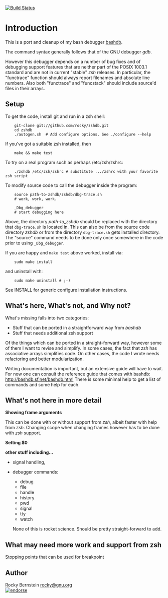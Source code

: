 [![Build Status](https://travis-ci.org/rocky/zshdb.png)](https://travis-ci.org/rocky/zshdb)

Introduction
============

This is a port and cleanup of my bash debugger [bashdb](http://bashdb.sf.net).

The command syntax generally follows that of the GNU debugger *gdb*.

However this debugger depends on a number of bug fixes and of debugging
support features that are neither part of the POSIX 1003.1 standard
and are not in current "stable" *zsh* releases. In particular, the
"functrace" function should always report filenames and absolute line
numbers.  Also both "functrace" and "funcstack" should include
source'd files in their arrays.

Setup
-----

To get the code, install git and run in a zsh shell:

```console
    git-clone git://github.com/rocky/zshdb.git
    cd zshdb
    ./autogen.sh  # Add configure options. See ./configure --help
```

If you've got a suitable zsh installed, then

```console
    make && make test
```

To try on a real program such as perhaps /etc/zsh/zshrc:

```shell
    ./zshdb /etc/zsh/zshrc # substitute .../zshrc with your favorite zsh script
```

To modify source code to call the debugger inside the program:

```shell
    source path-to-zshdb/zshdb/dbg-trace.sh
    # work, work, work.

    _Dbg_debugger
    # start debugging here
```

Above, the directory *path-to_zshdb* should be replaced with the
directory that `dbg-trace.sh` is located in. This can also be from the
source code directory *zshdb* or from the directory `dbg-trace.sh` gets
installed directory. The "source" command needs to be done only once
somewhere in the code prior to using `_Dbg_debugger`.

If you are happy and `make test` above worked, install via:

```console
    sudo make install
```

and uninstall with:

```console
    sudo make uninstall # ;-)
```

See INSTALL for generic configure installation instructions.

What's here, What's not, and Why not?
-------------------------------------

What's missing falls into two categories:

* Stuff that can be ported in a straightforward way from *bashdb*
* Stuff that needs additional zsh support

Of the things which can be ported in a straight-forward way, however
some of them I want to revise and simplify. In some cases, the fact
that *zsh* has associative arrays simplifies code. On other cases, the
code I wrote needs refactoring and better modularization.

Writing documentation is important, but an extensive guide will have
to wait. For now one can consult the reference guide that comes with
bashdb: http://bashdb.sf.net/bashdb.html There is some minimal help to
get a list of commands and some help for each.

What's not here in more detail
------------------------------

**Showing frame arguments**

This can be done with or without support from *zsh*, albeit faster with
help from *zsh*. Changing scope when changing frames however has to be
done with *zsh* support.

**Setting $0**

**other stuff including...**

* signal handling,
* debugger commands:
  *  debug
  *  file
  *  handle
  *  history
  *  pwd
  *  signal
  *  tty
  *  watch

  None of this is rocket science. Should be pretty straight-forward to
  add.

What may need more work and support from zsh
---------------------------------------------

Stopping points that can be used for breakpoint

Author
------

Rocky Bernstein <rocky@gnu.org> <br>
[![endorse](https://api.coderwall.com/rocky/endorsecount.png)](https://coderwall.com/rocky)
